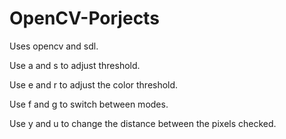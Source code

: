 # OpenCV-Porjects

Uses opencv and sdl.

Use a and s to adjust threshold.

Use e and r to adjust the color threshold.

Use f and g to switch between modes.

Use y and u to change the distance between the pixels checked.
